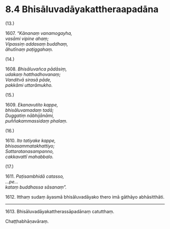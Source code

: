 # 8.4 Bhisāluvadāyakattheraapadāna

(13.)

1607\. _“Kānanaṃ vanamogayha,_  
_vasāmi vipine ahaṃ;_  
_Vipassiṃ addasaṃ buddhaṃ,_  
_āhutīnaṃ paṭiggahaṃ._  

(14.)

1608\. _Bhisāluvañca pādāsiṃ,_  
_udakaṃ hatthadhovanaṃ;_  
_Vanditvā sirasā pāde,_  
_pakkāmi uttarāmukho._  

(15.)

1609\. _Ekanavutito kappe,_  
_bhisāluvamadaṃ tadā;_  
_Duggatiṃ nābhijānāmi,_  
_puññakammassidaṃ phalaṃ._  

(16.)

1610\. _Ito tatiyake kappe,_  
_bhisasammatakhattiyo;_  
_Sattaratanasampanno,_  
_cakkavattī mahabbalo._  

(17.)

1611\. _Paṭisambhidā catasso,_  
_…pe…_  
_kataṃ buddhassa sāsanaṃ”._  

1612\. Itthaṃ sudaṃ āyasmā bhisāluvadāyako thero imā gāthāyo abhāsitthāti.

---

1613\. Bhisāluvadāyakattherassāpadānaṃ catutthaṃ.

Chaṭṭhabhāṇavāraṃ.
